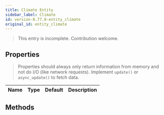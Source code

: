 ```yaml
---
title: Climate Entity
sidebar_label: Climate
id: version-0.77.0-entity_climate
original_id: entity_climate
---
```


> This entry is incomplete. Contribution welcome.

## Properties

> Properties should always only return information from memory and not do I/O (like network requests). Implement `update()` or `async_update()` to fetch data.

| Name | Type | Default | Description
| ---- | ---- | ------- | -----------

## Methods

